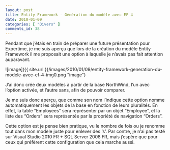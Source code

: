 ```yaml
---
layout: post
title: Entity Framework - Génération du modèle avec EF 4
date: 2010-01-09
categories: [ "Divers" ]
comments_id: 38 
---
```


Pendant que j’étais en train de préparer une future présentation pour Expertime, je me suis aperçu que lors de la création du modèle Entity Framework il me proposait une option à laquelle je n’avais pas fait attention auparavant.

![image]({{ site.url }}/images/2010/01/09/entity-framework-generation-du-modele-avec-ef-4-img0.png "image")

J’ai donc crée deux modèles à partir de la base NorthWind, l’un avec l’option activée, et l’autre sans, afin de pouvoir comparer.

Je me suis donc aperçu, que comme son nom l’indique cette option nomme automatiquement les objets de la base en fonction de leurs pluralités. En effet, la table “Employees” sera représenter par un objet “Employee”, et la liste des “Orders” sera représentée par la propriété de navigation “Orders”.

Cette option est je pense bien pratique, vu le nombre de fois ou je renomme tout dans mon modèle juste pour enlever des ‘s’. Par contre, je n’ai pas testé sur Visual Studio 2010 FR + SQL Server 2008 FR, mais j’espère que pour ceux qui préfèrent cette configuration que cela marche aussi.
